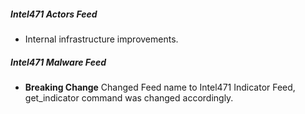 
##### Intel471 Actors Feed
- Internal infrastructure improvements.

##### Intel471 Malware Feed
- **Breaking Change** Changed Feed name to Intel471 Indicator Feed, get_indicator command was changed accordingly. 